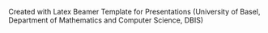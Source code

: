 Created with Latex Beamer Template for Presentations (University of Basel, Department of Mathematics and Computer Science, DBIS)
